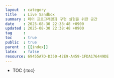 ```yaml
---
layout  : category
title   : Live Sandbox
summary : 페어 프로그래밍과 구현 실험을 위한 공간
date    : 2025-08-30 22:38:48 +0900
updated : 2025-08-30 22:38:48 +0900
tag     : 
toc     : true
public  : true
parent  : [[index]] 
latex   : false
resource: 69455A7D-D350-42E9-A459-1FDA176449DE
---
```

* TOC
{:toc}

# 
